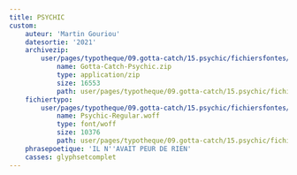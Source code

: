 ```yaml
---
title: PSYCHIC
custom:
    auteur: 'Martin Gouriou'
    datesortie: '2021'
    archivezip:
        user/pages/typotheque/09.gotta-catch/15.psychic/fichiersfontes/Gotta-Catch-Psychic.zip:
            name: Gotta-Catch-Psychic.zip
            type: application/zip
            size: 16553
            path: user/pages/typotheque/09.gotta-catch/15.psychic/fichiersfontes/Gotta-Catch-Psychic.zip
    fichiertypo:
        user/pages/typotheque/09.gotta-catch/15.psychic/fichiersfontes/Psychic-Regular.woff:
            name: Psychic-Regular.woff
            type: font/woff
            size: 10376
            path: user/pages/typotheque/09.gotta-catch/15.psychic/fichiersfontes/Psychic-Regular.woff
    phrasepoetique: 'IL N''AVAIT PEUR DE RIEN'
    casses: glyphsetcomplet
---
```



